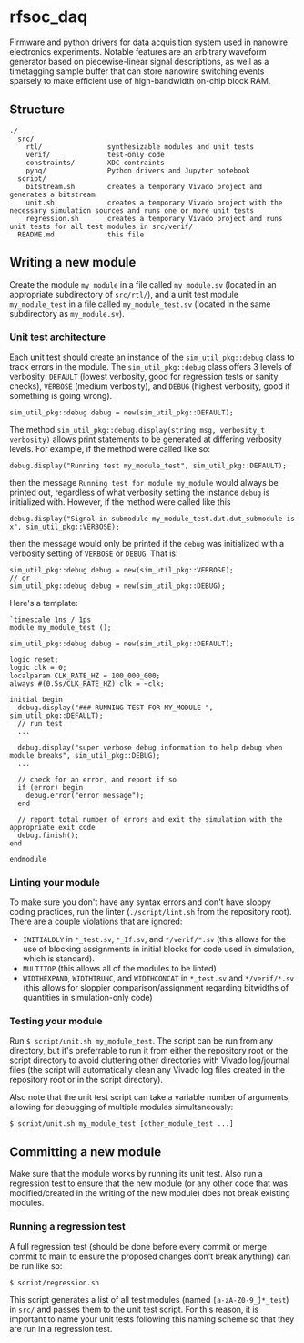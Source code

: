 # rfsoc_daq

Firmware and python drivers for data acquisition system used in nanowire electronics experiments.
Notable features are an arbitrary waveform generator based on piecewise-linear signal descriptions, as well as a timetagging sample buffer that can store nanowire switching events sparsely to make efficient use of high-bandwidth on-chip block RAM.

## Structure

```
./
  src/
    rtl/                synthesizable modules and unit tests
    verif/              test-only code
    constraints/        XDC contraints
    pynq/               Python drivers and Jupyter notebook
  script/
    bitstream.sh        creates a temporary Vivado project and generates a bitstream
    unit.sh             creates a temporary Vivado project with the necessary simulation sources and runs one or more unit tests
    regression.sh       creates a temporary Vivado project and runs unit tests for all test modules in src/verif/
  README.md             this file
```
## Writing a new module

Create the module `my_module` in a file called `my_module.sv` (located in an appropriate subdirectory of `src/rtl/`), and a unit test module `my_module_test` in a file called `my_module_test.sv` (located in the same subdirectory as `my_module.sv`).

### Unit test architecture

Each unit test should create an instance of the `sim_util_pkg::debug` class to track errors in the module.
The `sim_util_pkg::debug` class offers 3 levels of verbosity: `DEFAULT` (lowest verbosity, good for regression tests or sanity checks), `VERBOSE` (medium verbosity), and `DEBUG` (highest verbosity, good if something is going wrong).

```
sim_util_pkg::debug debug = new(sim_util_pkg::DEFAULT);
```

The method `sim_util_pkg::debug.display(string msg, verbosity_t verbosity)` allows print statements to be generated at differing verbosity levels.
For example, if the method were called like so:

```
debug.display("Running test my_module_test", sim_util_pkg::DEFAULT);
```

then the message `Running test for module my_module` would always be printed out, regardless of what verbosity setting the instance `debug` is initialized with.
However, if the method were called like this

```
debug.display("Signal in submodule my_module_test.dut.dut_submodule is x", sim_util_pkg::VERBOSE);
```

then the message would only be printed if the `debug` was initialized with a verbosity setting of `VERBOSE` or `DEBUG`.
That is:

```
sim_util_pkg::debug debug = new(sim_util_pkg::VERBOSE);
// or
sim_util_pkg::debug debug = new(sim_util_pkg::DEBUG);
```

Here's a template:
```
`timescale 1ns / 1ps
module my_module_test ();

sim_util_pkg::debug debug = new(sim_util_pkg::DEFAULT);

logic reset;
logic clk = 0;
localparam CLK_RATE_HZ = 100_000_000;
always #(0.5s/CLK_RATE_HZ) clk = ~clk;

initial begin
  debug.display("### RUNNING TEST FOR MY_MODULE ", sim_util_pkg::DEFAULT);
  // run test
  ...

  debug.display("super verbose debug information to help debug when module breaks", sim_util_pkg::DEBUG);
  ...

  // check for an error, and report if so
  if (error) begin
    debug.error("error message");
  end

  // report total number of errors and exit the simulation with the appropriate exit code
  debug.finish();
end

endmodule
```

### Linting your module

To make sure you don't have any syntax errors and don't have sloppy coding practices, run the linter (`./script/lint.sh` from the repository root).
There are a couple violations that are ignored:
 - `INITIALDLY` in `*_test.sv`, `*_If.sv`, and `*/verif/*.sv` (this allows for the use of blocking assignments in initial blocks for code used in simulation, which is standard).
 - `MULTITOP` (this allows all of the modules to be linted)
 - `WIDTHEXPAND`, `WIDTHTRUNC`, and `WIDTHCONCAT` in `*_test.sv` and `*/verif/*.sv` (this allows for sloppier comparison/assignment regarding bitwidths of quantities in simulation-only code)


### Testing your module

Run `$ script/unit.sh my_module_test`. The script can be run from any directory, but it's preferrable to run it from either the repository root or the script directory to avoid cluttering other directories with Vivado log/journal files (the script will automatically clean any Vivado log files created in the repository root or in the script directory).

Also note that the unit test script can take a variable number of arguments, allowing for debugging of multiple modules simultaneously:

```
$ script/unit.sh my_module_test [other_module_test ...]
```

## Committing a new module

Make sure that the module works by running its unit test.
Also run a regression test to ensure that the new module (or any other code that was modified/created in the writing of the new module) does not break existing modules.

### Running a regression test

A full regression test (should be done before every commit or merge commit to main to ensure the proposed changes don't break anything) can be run like so:

```
$ script/regression.sh
```

This script generates a list of all test modules (named `[a-zA-Z0-9_]*_test`) in `src/` and passes them to the unit test script.
For this reason, it is important to name your unit tests following this naming scheme so that they are run in a regression test.

